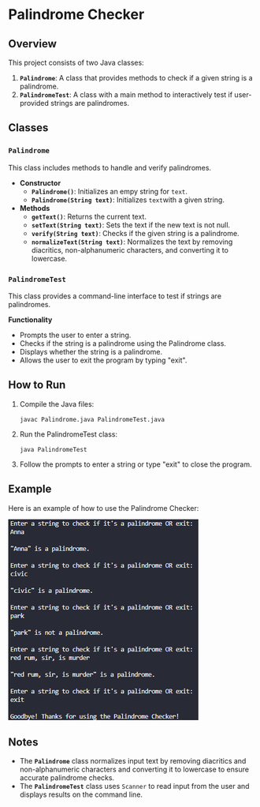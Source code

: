 # Palindrome Checker

## Overview
This project consists of two Java classes:

1. **`Palindrome`**: A class that provides methods to check if a given string is a palindrome.
2. **`PalindromeTest`**: A class with a main method to interactively test if user-provided strings are palindromes.


## Classes 

### `Palindrome`
This class includes methods to handle and verify palindromes.

- **Constructor**
  - **`Palindrome()`**: Initializes an empy string for `text`.
  - **`Palindrome(String text)`**: Initializes `text`with a given string.
- **Methods**
  - **`getText()`**: Returns the current text.
  - **`setText(String text)`**: Sets the text if the new text is not null.
  - **`verify(String text)`**: Checks if the given string is a palindrome.
  - **`normalizeText(String text)`**: Normalizes the text by removing diacritics, non-alphanumeric characters, and converting it to lowercase.
  
### `PalindromeTest`
This class provides a command-line interface to test if strings are palindromes.

**Functionality**

- Prompts the user to enter a string.
- Checks if the string is a palindrome using the Palindrome class.
- Displays whether the string is a palindrome.
- Allows the user to exit the program by typing "exit".

## How to Run

1. Compile the Java files:
   ```
   javac Palindrome.java PalindromeTest.java
   ```
2. Run the PalindromeTest class:
   ```
   java PalindromeTest
   ```
3. Follow the prompts to enter a string or type "exit" to close the program.
   
## Example
Here is an example of how to use the Palindrome Checker:

<img src ="https://github.com/lihviaa/Palindromes/blob/main/assets/execucao_palindromo.png" alt="Execução do programa">

## Notes
- The **`Palindrome`** class normalizes input text by removing diacritics and non-alphanumeric characters and converting it to lowercase to ensure accurate palindrome checks.
- The **`PalindromeTest`** class uses `Scanner` to read input from the user and displays results on the command line.
